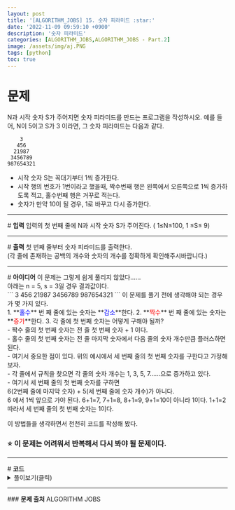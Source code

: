 ```yaml
---
layout: post
title: '[ALGORITHM_JOBS] 15. 숫자 피라미드 :star:'
date: '2022-11-09 09:59:10 +0900'
description: '숫자 피라미드'
categories: [ALGORITHM_JOBS,ALGORITHM_JOBS - Part.2]
image: /assets/img/aj.PNG
tags: [python]
toc: true
---
```

# <b>문제</b>
N과 시작 숫자 S가 주어지면 숫자 피라미드를 만드는 프로그램을 작성하시오.
예를 들어, N이 5이고 S가 3 이라면, 그 숫자 피라미드는 다음과 같다.
```
    3
   456
  21987
 3456789
987654321
```

- 시작 숫자 S는 꼭대기부터 1씩 증가한다.
- 시작 행의 번호가 1번이라고 했을때, 짝수번째 행은 왼쪽에서 오른쪽으로 1씩 증가하도록 적고, 홀수번째 행은 거꾸로 적는다.
- 숫자가 만약 10이 될 경우, 1로 바꾸고 다시 증가한다.  

<hr>
# <b>입력</b>
입력의 첫 번째 줄에 N과 시작 숫자 S가 주어진다. ( 1≤N≤100, 1 ≤S≤ 9)
<hr>
# <b>출력</b>
첫 번째 줄부터 숫자 피라미드를 출력한다.<br>(각 줄에 존재하는 공백의 개수와 숫자의 개수를 정확하게 확인해주시바랍니다.)
<hr>
# <b>아이디어</b>
이 문제는 그렇게 쉽게 풀리지 않았다......<br>
아래는 n = 5, s = 3일 경우 결과값이다.<br>
```
    3
   456
  21987
 3456789
987654321
```
이 문제를 풀기 전에 생각해야 되는 경우가 몇 가지 있다.<br>
1. **<span style="color:blue ">홀수</span>** 번 째 줄에 있는 숫자는 **<span style="color:blue">감소</span>**한다.
2. **<span style="color:red">짝수</span>** 번 째 줄에 있는 숫자는 **<span style="color:red">증가</span>**한다.
3. 각 줄에 첫 번째 숫자는 어떻게 구해야 될까?<br>
- 짝수 줄의 첫 번째 숫자는 전 줄 첫 번째 숫자 + 1 이다.<br>
- 홀수 줄의 첫 번째 숫자는 전 줄 마지막 숫자에서 다음 줄의 숫자 개수만큼 플러스하면 된다.<br>
- 여기서 중요한 점이 있다. 위의 예시에서 세 번째 줄의 첫 번째 숫자를 구한다고 가정해 보자.<br>
- 각 줄에서 규칙을 찾으면 각 줄의 숫자 개수는 1, 3, 5, 7......으로 증가하고 있다.<br>
- 여기서 세 번째 줄의 첫 번째 숫자를 구하면<br>6(2번째 줄에 마지막 숫자) + 5(세 번째 줄에 숫자 개수)가 아니다.<br>
6 에서 1씩 앞으로 가야 된다. 6+1=7, 7+1=8, 8+1=9, 9+1=10이 아니라 1이다. 1+1=2<br>따라서 세 번째 줄의 첫 번째 숫자는 1이다.<br>

이 방법들을 생각하면서 천천히 코드를 작성해 봤다.<br>
### <b> :star: 이 문제는 어려워서 반복해서 다시 봐야 될 문제이다.</b>
<hr>
# <b>코드</b>
<details>
<summary id="summary1">풀이보기(클릭)</summary>
<div markdown="1">

~~~python
n, s = map(int, input().split())
space = n - 1

num = 1
firstNum = 0
endNum = 0

for i in range(1,n+1): # 숫자 출력 하기 전 공백 출력
    for j in range(space):
        print(' ',end="")
    
    if i % 2 == 0: #짝수 일 경우
        firstNum += 1
        if firstNum == 10:
            firstNum = 1
        for k in range(num):
            print(firstNum ,end="")
            firstNum += 1
            if firstNum == 10:
                firstNum = 1

    else: #홀수 일 경우
        if i == 1: # 첫 번째 줄의 숫자는 무조건 s가 출력 된다.
            print(s, end="")
            firstNum = s
        else:
            endNum = firstNum
            for p in range(num-1):
                if endNum >= 10:
                    endNum = 1
                endNum += 1
                if endNum == 10:
                    endNum = 1

            firstNum = endNum

            for z in range(num):
                print(endNum,end="")
                endNum -= 1
                if endNum == 0:
                    endNum = 9
    num += 2
    space -= 1
    print()
~~~
</div>
</details>

<hr>
### <b>문제 출처</b>
ALGORITHM JOBS